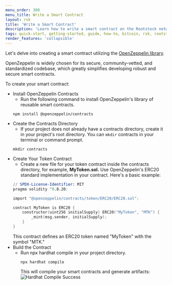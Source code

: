 ```yaml
---
menu_order: 300
menu_title: Write a Smart Contract
layout: rsk
title: 'Write a Smart Contract'
description: 'Learn how to write a smart contract on the Rootstock network'
tags: quick-start, getting-started, guide, how-to, bitcoin, rsk, rootstock, blockchain
render_features: 'collapsible'
---
```

Let's delve into creating a smart contract utilizing the [OpenZeppelin library](https://www.openzeppelin.com/contracts).

OpenZeppelin is widely chosen for its secure, community-vetted, and standardized codebase, which greatly simplifies developing robust and secure smart contracts.

To create your smart contract:

[](#top "collapsible")
- Install OpenZeppelin Contracts
   * Run the following command to install OpenZeppelin's library of reusable smart contracts.
    ```shell
    npm install @openzeppelin/contracts
    ```
- Create the Contracts Directory
   * If your project does not already have a contracts directory, create it in your project's root directory. You can `mkdir` contracts in your terminal or command prompt.
    ```shell
    mkdir contracts
    ```
- Create Your Token Contract
   * Create a new file for your token contract inside the contracts directory, for example, **MyToken.sol.** Use OpenZeppelin's ERC20 standard implementation in your contract. Here's a basic example:
    ```s
    // SPDX-License-Identifier: MIT
    pragma solidity ^0.8.20;

    import "@openzeppelin/contracts/token/ERC20/ERC20.sol";

    contract MyToken is ERC20 {
        constructor(uint256 initialSupply) ERC20("MyToken", "MTK") {
            _mint(msg.sender, initialSupply);
        }
    }
    ```
    This contract defines an ERC20 token named "MyToken" with the symbol "MTK."
- Build the Contract
  - Run npx hardhat compile in your project directory.
    ```shell
    npx hardhat compile
    ```
    This will compile your smart contracts and generate artifacts:
    ![Hardhat Compile Success](/assets/img/guides/quickstart/getting-started/compile-success.png)
